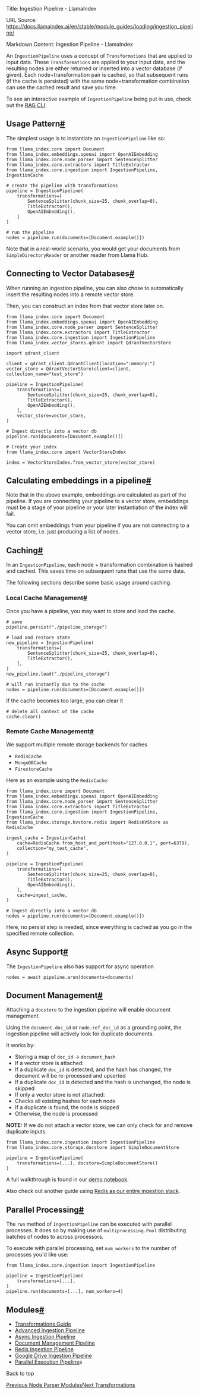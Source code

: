 Title: Ingestion Pipeline - LlamaIndex

URL Source: https://docs.llamaindex.ai/en/stable/module_guides/loading/ingestion_pipeline/

Markdown Content:
Ingestion Pipeline - LlamaIndex


An `IngestionPipeline` uses a concept of `Transformations` that are applied to input data. These `Transformations` are applied to your input data, and the resulting nodes are either returned or inserted into a vector database (if given). Each node+transformation pair is cached, so that subsequent runs (if the cache is persisted) with the same node+transformation combination can use the cached result and save you time.

To see an interactive example of `IngestionPipeline` being put in use, check out the [RAG CLI](https://docs.llamaindex.ai/en/stable/getting_started/starter_tools/rag_cli/).

Usage Pattern[#](https://docs.llamaindex.ai/en/stable/module_guides/loading/ingestion_pipeline/#usage-pattern "Permanent link")
-------------------------------------------------------------------------------------------------------------------------------

The simplest usage is to instantiate an `IngestionPipeline` like so:

```
from llama_index.core import Document
from llama_index.embeddings.openai import OpenAIEmbedding
from llama_index.core.node_parser import SentenceSplitter
from llama_index.core.extractors import TitleExtractor
from llama_index.core.ingestion import IngestionPipeline, IngestionCache

# create the pipeline with transformations
pipeline = IngestionPipeline(
    transformations=[
        SentenceSplitter(chunk_size=25, chunk_overlap=0),
        TitleExtractor(),
        OpenAIEmbedding(),
    ]
)

# run the pipeline
nodes = pipeline.run(documents=[Document.example()])
```

Note that in a real-world scenario, you would get your documents from `SimpleDirectoryReader` or another reader from Llama Hub.

Connecting to Vector Databases[#](https://docs.llamaindex.ai/en/stable/module_guides/loading/ingestion_pipeline/#connecting-to-vector-databases "Permanent link")
-----------------------------------------------------------------------------------------------------------------------------------------------------------------

When running an ingestion pipeline, you can also chose to automatically insert the resulting nodes into a remote vector store.

Then, you can construct an index from that vector store later on.

```
from llama_index.core import Document
from llama_index.embeddings.openai import OpenAIEmbedding
from llama_index.core.node_parser import SentenceSplitter
from llama_index.core.extractors import TitleExtractor
from llama_index.core.ingestion import IngestionPipeline
from llama_index.vector_stores.qdrant import QdrantVectorStore

import qdrant_client

client = qdrant_client.QdrantClient(location=":memory:")
vector_store = QdrantVectorStore(client=client, collection_name="test_store")

pipeline = IngestionPipeline(
    transformations=[
        SentenceSplitter(chunk_size=25, chunk_overlap=0),
        TitleExtractor(),
        OpenAIEmbedding(),
    ],
    vector_store=vector_store,
)

# Ingest directly into a vector db
pipeline.run(documents=[Document.example()])

# Create your index
from llama_index.core import VectorStoreIndex

index = VectorStoreIndex.from_vector_store(vector_store)
```

Calculating embeddings in a pipeline[#](https://docs.llamaindex.ai/en/stable/module_guides/loading/ingestion_pipeline/#calculating-embeddings-in-a-pipeline "Permanent link")
-----------------------------------------------------------------------------------------------------------------------------------------------------------------------------

Note that in the above example, embeddings are calculated as part of the pipeline. If you are connecting your pipeline to a vector store, embeddings must be a stage of your pipeline or your later instantiation of the index will fail.

You can omit embeddings from your pipeline if you are not connecting to a vector store, i.e. just producing a list of nodes.

Caching[#](https://docs.llamaindex.ai/en/stable/module_guides/loading/ingestion_pipeline/#caching "Permanent link")
-------------------------------------------------------------------------------------------------------------------

In an `IngestionPipeline`, each node + transformation combination is hashed and cached. This saves time on subsequent runs that use the same data.

The following sections describe some basic usage around caching.

### Local Cache Management[#](https://docs.llamaindex.ai/en/stable/module_guides/loading/ingestion_pipeline/#local-cache-management "Permanent link")

Once you have a pipeline, you may want to store and load the cache.

```
# save
pipeline.persist("./pipeline_storage")

# load and restore state
new_pipeline = IngestionPipeline(
    transformations=[
        SentenceSplitter(chunk_size=25, chunk_overlap=0),
        TitleExtractor(),
    ],
)
new_pipeline.load("./pipeline_storage")

# will run instantly due to the cache
nodes = pipeline.run(documents=[Document.example()])
```

If the cache becomes too large, you can clear it

```
# delete all context of the cache
cache.clear()
```

### Remote Cache Management[#](https://docs.llamaindex.ai/en/stable/module_guides/loading/ingestion_pipeline/#remote-cache-management "Permanent link")

We support multiple remote storage backends for caches

*   `RedisCache`
*   `MongoDBCache`
*   `FirestoreCache`

Here as an example using the `RedisCache`:

```
from llama_index.core import Document
from llama_index.embeddings.openai import OpenAIEmbedding
from llama_index.core.node_parser import SentenceSplitter
from llama_index.core.extractors import TitleExtractor
from llama_index.core.ingestion import IngestionPipeline, IngestionCache
from llama_index.storage.kvstore.redis import RedisKVStore as RedisCache

ingest_cache = IngestionCache(
    cache=RedisCache.from_host_and_port(host="127.0.0.1", port=6379),
    collection="my_test_cache",
)

pipeline = IngestionPipeline(
    transformations=[
        SentenceSplitter(chunk_size=25, chunk_overlap=0),
        TitleExtractor(),
        OpenAIEmbedding(),
    ],
    cache=ingest_cache,
)

# Ingest directly into a vector db
nodes = pipeline.run(documents=[Document.example()])
```

Here, no persist step is needed, since everything is cached as you go in the specified remote collection.

Async Support[#](https://docs.llamaindex.ai/en/stable/module_guides/loading/ingestion_pipeline/#async-support "Permanent link")
-------------------------------------------------------------------------------------------------------------------------------

The `IngestionPipeline` also has support for async operation

```
nodes = await pipeline.arun(documents=documents)
```

Document Management[#](https://docs.llamaindex.ai/en/stable/module_guides/loading/ingestion_pipeline/#document-management "Permanent link")
-------------------------------------------------------------------------------------------------------------------------------------------

Attaching a `docstore` to the ingestion pipeline will enable document management.

Using the `document.doc_id` or `node.ref_doc_id` as a grounding point, the ingestion pipeline will actively look for duplicate documents.

It works by:

*   Storing a map of `doc_id` -> `document_hash`
*   If a vector store is attached:
*   If a duplicate `doc_id` is detected, and the hash has changed, the document will be re-processed and upserted
*   If a duplicate `doc_id` is detected and the hash is unchanged, the node is skipped
*   If only a vector store is not attached:
*   Checks all existing hashes for each node
*   If a duplicate is found, the node is skipped
*   Otherwise, the node is processed

**NOTE:** If we do not attach a vector store, we can only check for and remove duplicate inputs.

```
from llama_index.core.ingestion import IngestionPipeline
from llama_index.core.storage.docstore import SimpleDocumentStore

pipeline = IngestionPipeline(
    transformations=[...], docstore=SimpleDocumentStore()
)
```

A full walkthrough is found in our [demo notebook](https://docs.llamaindex.ai/en/stable/examples/ingestion/document_management_pipeline/).

Also check out another guide using [Redis as our entire ingestion stack](https://docs.llamaindex.ai/en/stable/examples/ingestion/redis_ingestion_pipeline/).

Parallel Processing[#](https://docs.llamaindex.ai/en/stable/module_guides/loading/ingestion_pipeline/#parallel-processing "Permanent link")
-------------------------------------------------------------------------------------------------------------------------------------------

The `run` method of `IngestionPipeline` can be executed with parallel processes. It does so by making use of `multiprocessing.Pool` distributing batches of nodes to across processors.

To execute with parallel processing, set `num_workers` to the number of processes you'd like use:

```
from llama_index.core.ingestion import IngestionPipeline

pipeline = IngestionPipeline(
    transformations=[...],
)
pipeline.run(documents=[...], num_workers=4)
```

Modules[#](https://docs.llamaindex.ai/en/stable/module_guides/loading/ingestion_pipeline/#modules "Permanent link")
-------------------------------------------------------------------------------------------------------------------

*   [Transformations Guide](https://docs.llamaindex.ai/en/stable/module_guides/loading/ingestion_pipeline/transformations/)
*   [Advanced Ingestion Pipeline](https://docs.llamaindex.ai/en/stable/examples/ingestion/advanced_ingestion_pipeline/)
*   [Async Ingestion Pipeline](https://docs.llamaindex.ai/en/stable/examples/ingestion/async_ingestion_pipeline/)
*   [Document Management Pipeline](https://docs.llamaindex.ai/en/stable/examples/ingestion/document_management_pipeline/)
*   [Redis Ingestion Pipeline](https://docs.llamaindex.ai/en/stable/examples/ingestion/redis_ingestion_pipeline/)
*   [Google Drive Ingestion Pipeline](https://docs.llamaindex.ai/en/stable/examples/ingestion/ingestion_gdrive/)
*   [Parallel Execution Pipeline](https://docs.llamaindex.ai/en/stable/examples/ingestion/parallel_execution_ingestion_pipeline/)s

Back to top

[Previous Node Parser Modules](https://docs.llamaindex.ai/en/stable/module_guides/loading/node_parsers/modules/)[Next Transformations](https://docs.llamaindex.ai/en/stable/module_guides/loading/ingestion_pipeline/transformations/)
